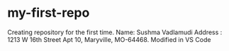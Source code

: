 # my-first-repo
Creating repository for the first time.
Name: Sushma Vadlamudi
Address : 1213 W 16th Street Apt 10, Maryville, MO-64468.
Modified in VS Code
